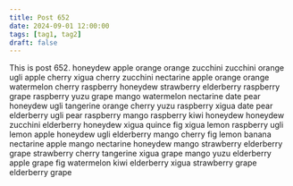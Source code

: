 ```yaml
---
title: Post 652
date: 2024-09-01 12:00:00
tags: [tag1, tag2]
draft: false
---
```

This is post 652.
honeydew
apple
orange
orange
zucchini
zucchini
orange
ugli
apple
cherry
xigua
cherry
zucchini
nectarine
apple
orange
orange
watermelon
cherry
raspberry
honeydew
strawberry
elderberry
raspberry
grape
raspberry
yuzu
grape
mango
watermelon
nectarine
date
pear
honeydew
ugli
tangerine
orange
cherry
yuzu
raspberry
xigua
date
pear
elderberry
ugli
pear
raspberry
mango
raspberry
kiwi
honeydew
honeydew
zucchini
elderberry
honeydew
xigua
quince
fig
xigua
lemon
raspberry
ugli
lemon
apple
honeydew
ugli
elderberry
mango
cherry
fig
lemon
banana
nectarine
apple
mango
nectarine
honeydew
mango
strawberry
elderberry
grape
strawberry
cherry
tangerine
xigua
grape
mango
yuzu
elderberry
apple
grape
fig
watermelon
kiwi
elderberry
xigua
strawberry
grape
elderberry
grape
